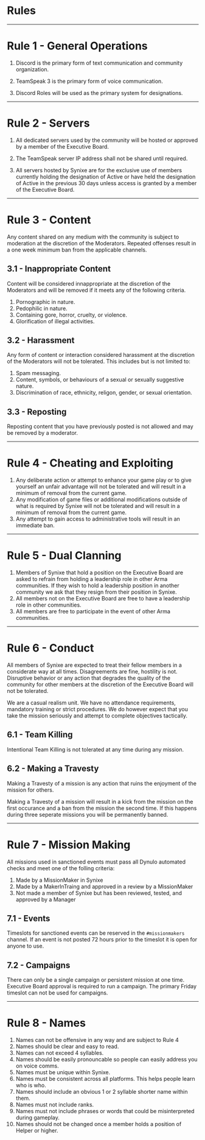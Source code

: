 # Rules
<hr/>

# Rule 1 - General Operations
1. Discord is the primary form of text communication and community organization.

2. TeamSpeak 3 is the primary form of voice communication.

3. Discord Roles will be used as the primary system for designations.

<hr/>

# Rule 2 - Servers
1. All dedicated servers used by the community will be hosted or approved by a member of the Executive Board.

2. The TeamSpeak server IP address shall not be shared until required.

3. All servers hosted by Synixe are for the exclusive use of members currently holding the designation of Active or have held the designation of Active in the previous 30 days unless access is granted by a member of the Executive Board.

<hr/>

# Rule 3 - Content
Any content shared on any medium with the community is subject to moderation at the discretion of the Moderators. Repeated offenses result in a one week minimum ban from the applicable channels.

## 3.1 - Inappropriate Content
Content will be considered innappropriate at the discretion of the Moderators and will be removed if it meets any of the following criteria.
1. Pornographic in nature.
2. Pedophilic in nature.
3. Containing gore, horror, cruelty, or violence.
4. Glorification of illegal activities.

## 3.2 - Harassment
Any form of content or interaction considered harassment at the discretion of the Moderators will not be tolerated.
This includes but is not limited to:
1. Spam messaging.
2. Content, symbols, or behaviours of a sexual or sexually suggestive nature.
3. Discrimination of race, ethnicity, religon, gender, or sexual orientation.

## 3.3 - Reposting
Reposting content that you have previously posted is not allowed and may be removed by a moderator.

<hr/>

# Rule 4 - Cheating and Exploiting
1. Any deliberate action or attempt to enhance your game play or to give yourself an unfair advantage will not be tolerated and will result in a minimum of removal from the current game.
2. Any modification of game files or additional modifications outside of what is required by Synixe will not be tolerated and will result in a minimum of removal from the current game.
3. Any attempt to gain access to administrative tools will result in an immediate ban.

<hr/>

# Rule 5 - Dual Clanning
1. Members of Synixe that hold a position on the Executive Board are asked to refrain from holding a leadership role in other Arma communities. If they wish to hold a leadership position in another community we ask that they resign from their position in Synixe.
2. All members not on the Executive Board are free to have a leadership role in other communities.
3. All members are free to participate in the event of other Arma communities.

<hr/>

# Rule 6 - Conduct
All members of Synixe are expected to treat their fellow members in a considerate way at all times. Disagreements are fine, hostility is not. Disruptive behavior or any action that degrades the quality of the community for other members at the discretion of the Executive Board will not be tolerated.

We are a casual realism unit. We have no attendance requirements, mandatory training or strict procedures. We do however expect that you take the mission seriously and attempt to complete objectives tactically.

## 6.1 - Team Killing
Intentional Team Killing is not tolerated at any time during any mission.

## 6.2 - Making a Travesty
Making a Travesty of a mission is any action that ruins the enjoyment of the mission for others.

Making a Travesty of a mission will result in a kick from the mission on the first occurance and a ban from the mission the second time. If this happens during three seperate missions you will be permanently banned.

<hr/>

# Rule 7 - Mission Making
All missions used in sanctioned events must pass all Dynulo automated checks and meet one of the folling criteria:
1. Made by a MissionMaker in Synixe
2. Made by a MakerInTraing and approved in a review by a MissionMaker
3. Not made a member of Synixe but has been reviewed, tested, and approved by a Manager

## 7.1 - Events
Timeslots for sanctioned events can be reserved in the `#missionmakers` channel. If an event is not posted 72 hours prior to the timeslot it is open for anyone to use.

## 7.2 - Campaigns
There can only be a single campaign or persistent mission at one time. Executive Board approval is required to run a campaign. The primary Friday timeslot can not be used for campaigns.

<hr/>

# Rule 8 - Names
1. Names can not be offensive in any way and are subject to Rule 4
2. Names should be clear and easy to read.
3. Names can not exceed 4 syllables.
4. Names should be easily pronouncable so people can easily address you on voice comms.
5. Names must be unique within Synixe.
6. Names must be consistent across all platforms. This helps people learn who is who.
7. Names should include an obvious 1 or 2 syllable shorter name within them.
8. Names must not include ranks.
9. Names must not include phrases or words that could be misinterpreted during gameplay.
10. Names should not be changed once a member holds a position of Helper or higher.
